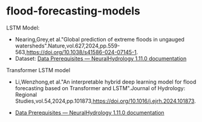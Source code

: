# flood-forecasting-models

LSTM Model: 

- Nearing,Grey,et al."Global prediction of extreme floods in ungauged watersheds".Nature,vol.627,2024,pp.559-563,https://doi.org/10.1038/s41586-024-07145-1. 
- Dataset: [Data Prerequisites — NeuralHydrology 1.11.0 documentation](https://neuralhydrology.readthedocs.io/en/stable/tutorials/data-prerequisites.html) 

Transformer LSTM model

- Li,Wenzhong,et al."An interpretable hybrid deep learning model for flood forecasting based on Transformer and LSTM".Journal of Hydrology: Regional Studies,vol.54,2024,pp.101873,https://doi.org/10.1016/j.ejrh.2024.101873. 

- [Data Prerequisites — NeuralHydrology 1.11.0 documentation](https://neuralhydrology.readthedocs.io/en/stable/tutorials/data-prerequisites.html#Hourly-forcing-and-streamflow-data-for-CAMELS-US-basins) 